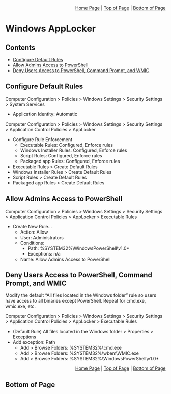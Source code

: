 <p align="right">
  <a href="/README.md">Home Page</a> |
  <a href="/00-prerequisites/windows/applocker.md#contents">Top of Page</a> |
  <a href="/00-prerequisites/windows/applocker.md#bottom-of-page">Bottom of Page</a>
</p>

# Windows AppLocker
## Contents
* [Configure Default Rules](#configure-default-rules)
* [Allow Admins Access to PowerShell](#allow-admins-access-to-powershell)
* [Deny Users Access to PowerShell, Command Prompt, and WMIC](#deny-users-access-to-powershell-command-prompt-and-wmic)

## Configure Default Rules
Computer Configuration > Policies > Windows Settings > Security Settings > System Services
* Application Identity: Automatic

Computer Configuration > Policies > Windows Settings > Security Settings > Application Control Policies > AppLocker
* Configure Rule Enforcement
  * Executable Rules: Configured, Enforce rules
  * Windows Installer Rules: Configured, Enforce rules
  * Script Rules: Configured, Enforce rules
  * Packaged app Rules: Configured, Enforce rules
* Executable Rules > Create Default Rules
* Windows Installer Rules > Create Default Rules
* Script Rules > Create Default Rules
* Packaged app Rules > Create Default Rules

## Allow Admins Access to PowerShell
Computer Configuration > Policies > Windows Settings > Security Settings > Application Control Policies > AppLocker > Executable Rules
* Create New Rule…
  * Action: Allow
  * User: Administrators
  * Conditions:
    * Path: %SYSTEM32%\WindowsPowerShell\v1.0\*
    * Exceptions: n/a 
  * Name: Allow Admins Access to PowerShell

## Deny Users Access to PowerShell, Command Prompt, and WMIC
Modify the default “All files located in the Windows folder” rule so users have access to all binaries except PowerShell. Repeat for cmd.exe, wmic.exe, etc. 

Computer Configuration > Policies > Windows Settings > Security Settings > Application Control Policies > AppLocker > Executable Rules
* (Default Rule) All files located in the Windows folder > Properties > Exceptions
* Add exception: Path
  * Add > Browse Folders: %SYSTEM32%\cmd.exe
  * Add > Browse Folders: %SYSTEM32%\wbem\WMIC.exe
  * Add > Browse Folders: %SYSTEM32%\WindowsPowerShell\v1.0\*

<p align="right">
  <a href="/README.md">Home Page</a> |
  <a href="/00-prerequisites/windows/applocker.md#contents">Top of Page</a> |
  <a href="/00-prerequisites/windows/applocker.md#bottom-of-page">Bottom of Page</a>
</p>

## Bottom of Page
